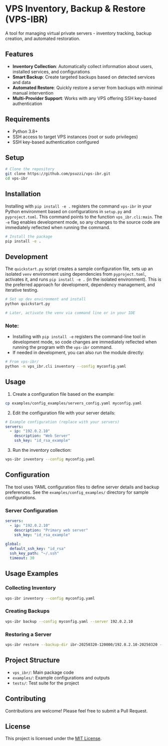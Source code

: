 # VPS Inventory, Backup & Restore (VPS-IBR)

A tool for managing virtual private servers - inventory tracking, backup creation, and automated restoration.

## Features

- **Inventory Collection**: Automatically collect information about users, installed services, and configurations
- **Smart Backup**: Create targeted backups based on detected services and data
- **Automated Restore**: Quickly restore a server from backups with minimal manual intervention
- **Multi-Provider Support**: Works with any VPS offering SSH key-based authentication

## Requirements

- Python 3.8+
- SSH access to target VPS instances (root or sudo privileges)
- SSH key-based authentication configured

## Setup

```bash
# Clone the repository
git clone https://github.com/psuzzi/vps-ibr.git
cd vps-ibr
```

## Installation

Installing with `pip install -e .` registers the command `vps-ibr` in your Python environment based on configurations in `setup.py` and `pyproject.toml`. This command points to the function `vps_ibr.cli:main`. The `-e` flag enables development mode, so any changes to the source code are immediately reflected when running the command.

```bash
# Install the package
pip install -e .
```

## Development 

The `quickstart.py` script creates a sample configuration file, sets up an isolated `venv` environment using dependencies from `pyproject.toml`, activates it, and runs `pip install -e .` (in the isolated environment). This is the preferred approach for development, dependency management, and iterative testing.

```bash
# Set up dev environment and install
python quickstart.py

# Later, activate the venv via command line or in your IDE
```

### Note:

- Installing with `pip install -e` registers the command-line tool in development mode, so code changes are immediately reflected when running the program with the `vps-ibr` command.
- If needed in development, you can also run the module directly:

```bash
# From vps-ibr/
python -m vps_ibr.cli inventory --config myconfig.yaml
```



## Usage

1. Create a configuration file based on the example:

```bash
cp examples/config_examples/servers_config.yaml myconfig.yaml
```

2. Edit the configuration file with your server details:

```yaml
# Example configuration (replace with your servers)
servers:
  - ip: "192.0.2.10"
    description: "Web Server"
    ssh_key: "id_rsa_example"
```

3. Run the inventory collection:

```bash
vps-ibr inventory --config myconfig.yaml
```

## Configuration

The tool uses YAML configuration files to define server details and backup preferences. See the `examples/config_examples/` directory for sample configurations.

### Server Configuration

```yaml
servers:
  - ip: "192.0.2.10"
    description: "Primary web server"
    ssh_key: "id_rsa_example"
    
global:
  default_ssh_key: "id_rsa"
  ssh_key_path: "~/.ssh"
  timeout: 30
```

## Usage Examples

### Collecting Inventory

```bash
vps-ibr inventory --config myconfig.yaml
```

### Creating Backups

```bash
vps-ibr backup --config myconfig.yaml --server 192.0.2.10
```

### Restoring a Server

```bash
vps-ibr restore --backup-dir ibr-20250320-120000/192.0.2.10-20250320 --target-ip 192.0.2.20
```

## Project Structure

- `vps_ibr/`: Main package code
- `examples/`: Example configurations and outputs
- `tests/`: Test suite for the project

## Contributing

Contributions are welcome! Please feel free to submit a Pull Request.

## License

This project is licensed under the [MIT License](LICENSE).
